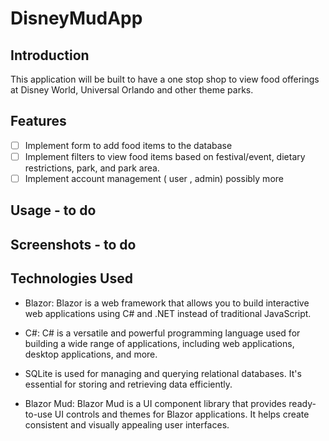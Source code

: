 # DisneyMudApp
## Introduction
This application will be built to have a one stop shop to view food offerings at Disney World, Universal Orlando and other theme parks.

## Features

- [ ] Implement form to add food items to the database
- [ ] Implement filters to view food items based on festival/event, dietary restrictions, park, and park area.
- [ ] Implement account management ( user , admin) possibly more  

## Usage - to do 



## Screenshots - to do



## Technologies Used

- Blazor: Blazor is a web framework that allows you to build interactive web applications using C# and .NET instead of traditional JavaScript.

- C#: C# is a versatile and powerful programming language used for building a wide range of applications, including web applications, desktop applications, and more.

- SQLite is used for managing and querying relational databases. It's essential for storing and retrieving data efficiently.

- Blazor Mud: Blazor Mud is a UI component library that provides ready-to-use UI controls and themes for Blazor applications. It helps create consistent and visually appealing user interfaces.
